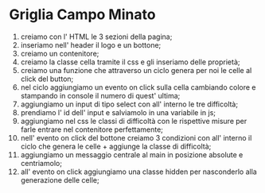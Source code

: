 # Griglia Campo Minato

1) creiamo con l' HTML le 3 sezioni della pagina;
2) inseriamo nell' header il logo e un bottone;
3) creiamo un contenitore;
4) creiamo la classe cella tramite il css e gli inseriamo delle proprietà;
5) creiamo una funzione che attraverso un ciclo genera per noi le celle al click del button;
6) nel ciclo aggiungiamo un evento on click sulla cella cambiando colore e stampando in console il numero di quest' ultima;
7) aggiungiamo un input di tipo select con all' interno le tre difficoltà;
8) prendiamo l' id dell' input e salviamolo in una variabile in js;
9) aggiungiamo nel css le classi di difficoltà con le rispettive misure per farle entrare nel contenitore perfettamente;
10) nell' evento on click del bottone creiamo 3 condizioni con all' interno il ciclo che genera le celle + aggiunge la classe di difficoltà;
11) aggiungiamo un messaggio centrale al main in posizione absolute e centriamolo;
12) all' evento on click aggiungiamo una classe hidden per nasconderlo alla generazione delle celle;


